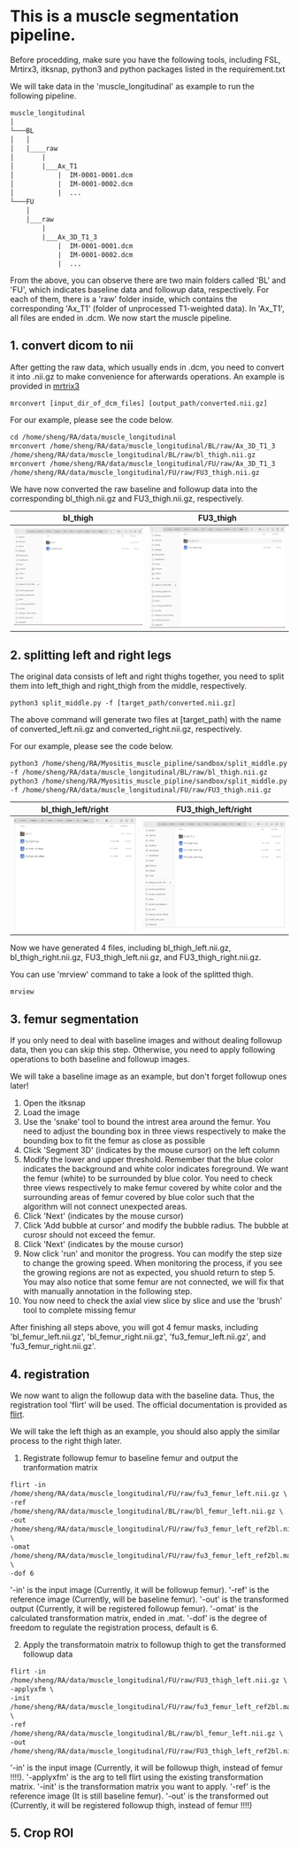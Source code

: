 # This is a muscle segmentation pipeline.

Before procedding, make sure you have the following tools, including FSL, Mrtirx3, itksnap, python3 and python packages listed in the requirement.txt

We will take data in the 'muscle_longitudinal' as example to run the following pipeline. 

```
muscle_longitudinal
│   
└───BL
│   │ 
│   |____raw
│       |        
│       |___Ax_T1
│           |  IM-0001-0001.dcm
│           |  IM-0001-0002.dcm
│           |  ...
└───FU
    │
    │___raw
        |
        |___Ax_3D_T1_3
            |  IM-0001-0001.dcm
            |  IM-0001-0002.dcm
            |  ...
```

From the above, you can observe there are two main folders called 'BL' and 'FU', which indicates baseline data and followup data, respectively. For each of them,
there is a 'raw' folder inside, which contains the corresponding 'Ax_T1' (folder of unprocessed T1-weighted data). In 'Ax_T1', all files are ended in .dcm. 
We now start the muscle pipeline.

## 1. convert dicom to nii

After getting the raw data, which usually ends in .dcm, you need to convert it into .nii.gz to make convenience for afterwards operations.
An example is provided in [mrtrix3](https://mrtrix.readthedocs.io/en/dev/tips_and_tricks/dicom_handling.html)

```
mrconvert [input_dir_of_dcm_files] [output_path/converted.nii.gz]
```

For our example, please see the code below.
```
cd /home/sheng/RA/data/muscle_longitudinal
mrconvert /home/sheng/RA/data/muscle_longitudinal/BL/raw/Ax_3D_T1_3  /home/sheng/RA/data/muscle_longitudinal/BL/raw/bl_thigh.nii.gz
mrconvert /home/sheng/RA/data/muscle_longitudinal/FU/raw/Ax_3D_T1_3  /home/sheng/RA/data/muscle_longitudinal/FU/raw/FU3_thigh.nii.gz
```

We have now converted the raw baseline and followup data into the corresponding bl_thigh.nii.gz and FU3_thigh.nii.gz, respectively.

bl_thigh            |  FU3_thigh
:-------------------------:|:-------------------------:
![bl_thigh.nii.gz](./imgs/step1/bl.png)  |  ![FU3_thigh.nii.gz](./imgs/step1/fu3.png)


## 2. splitting left and right legs

The original data consists of left and right thighs together, you need to split them into left_thigh and right_thigh from the middle, respectively.

```
python3 split_middle.py -f [target_path/converted.nii.gz]
```

The above command will generate two files at [target_path] with the name of converted_left.nii.gz and converted_right.nii.gz, respectively.

For our example, please see the code below.
```
python3 /home/sheng/RA/Myositis_muscle_pipline/sandbox/split_middle.py -f /home/sheng/RA/data/muscle_longitudinal/BL/raw/bl_thigh.nii.gz
python3 /home/sheng/RA/Myositis_muscle_pipline/sandbox/split_middle.py -f /home/sheng/RA/data/muscle_longitudinal/FU/raw/FU3_thigh.nii.gz
```

bl_thigh_left/right            |  FU3_thigh_left/right
:-------------------------:|:-------------------------:
![bl_thigh.nii.gz](./imgs/step2/bl_splitted.png)  |  ![FU3_thigh.nii.gz](./imgs/step2/fu_splitted.png)


Now we have generated 4 files, including bl_thigh_left.nii.gz, bl_thigh_right.nii.gz, FU3_thigh_left.nii.gz, and FU3_thigh_right.nii.gz.

You can use 'mrview' command to take a look of the splitted thigh.

```
mrview
```

## 3. femur segmentation
If you only need to deal with baseline images and without dealing followup data, then you can skip this step. Otherwise, you need to apply following operations to both baseline and followup images.

We will take a baseline image as an example, but don't forget followup ones later!

1. Open the itksnap 
2. Load the image
3. Use the 'snake' tool to bound the intrest area around the femur. You need to adjust the bounding box in three views respectively to make the bounding box to fit the femur as close as possible
4. Click 'Segment 3D' (indicates by the mouse cursor) on the left column
5. Modify the lower and upper threshold. Remember that the blue color indicates the background and white color indicates foreground. We want the femur (white) to be surrounded by blue color.
You need to check three views respectively to make femur covered by white color and the surrounding areas of femur covered by blue color such that the algorithm will not connect unexpected areas.
6. Click 'Next' (indicates by the mouse cursor)
7. Click 'Add bubble at cursor' and modify the bubble radius. The bubble at curosr should not exceed the femur.
8. Click 'Next' (indicates by the mouse cursor)
9. Now click 'run' and monitor the progress. You can modify the step size to change the growing speed. When monitoring the process, if you see the growing regions are not as expected, you shuold return to step 5.
You may also notice that some femur are not connected, we will fix that with manually annotation in the following step.
10. You now need to check the axial view slice by slice and use the 'brush' tool to complete missing femur

After finishing all steps above, you will got 4 femur masks, including 'bl_femur_left.nii.gz', 'bl_femur_right.nii.gz', 'fu3_femur_left.nii.gz', and 'fu3_femur_right.nii.gz'.

## 4. registration

We now want to align the followup data with the baseline data. Thus, the registration tool 'flirt' will be used.
The official documentation is provided as [flirt](https://web.mit.edu/fsl_v5.0.10/fsl/doc/wiki/FLIRT(2f)UserGuide.html).

We will take the left thigh as an example, you should also apply the similar process to the right thigh later.

1. Registrate followup femur to baseline femur and output the tranformation matrix
```
flirt -in /home/sheng/RA/data/muscle_longitudinal/FU/raw/fu3_femur_left.nii.gz \
-ref /home/sheng/RA/data/muscle_longitudinal/BL/raw/bl_femur_left.nii.gz \
-out /home/sheng/RA/data/muscle_longitudinal/FU/raw/fu3_femur_left_ref2bl.nii.gz \
-omat /home/sheng/RA/data/muscle_longitudinal/FU/raw/fu3_femur_left_ref2bl.mat \
-dof 6
```

'-in' is the input image (Currently, it will be followup femur).
'-ref' is the reference image (Currently, will be baseline femur).
'-out' is the transformed output (Currently, it will be registered followup femur).
'-omat' is the calculated transformation matrix, ended in .mat. 
'-dof' is the degree of freedom to regulate the registration process, default is 6.

2. Apply the transformatoin matrix to followup thigh to get the transformed followup data
```
flirt -in /home/sheng/RA/data/muscle_longitudinal/FU/raw/FU3_thigh_left.nii.gz \
-applyxfm \
-init /home/sheng/RA/data/muscle_longitudinal/FU/raw/fu3_femur_left_ref2bl.mat \
-ref /home/sheng/RA/data/muscle_longitudinal/BL/raw/bl_femur_left.nii.gz \
-out /home/sheng/RA/data/muscle_longitudinal/FU/raw/FU3_thigh_left_ref2bl.nii.gz
```

'-in' is the input image (Currently, it will be followup thigh, instead of femur !!!!).
'-applyxfm' is the arg to tell flirt using the existing transformation matrix.
'-init' is the transformation matrix you want to apply.
'-ref' is the reference image (It is still baseline femur).
'-out' is the transformed out (Currently, it will be registered followup thigh, instead of femur !!!!)

## 5. Crop ROI 


